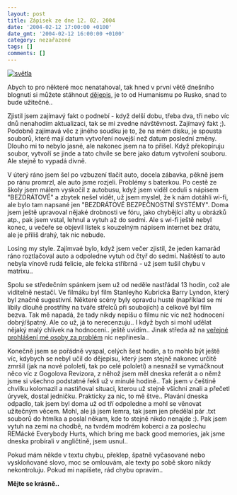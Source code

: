 ```yaml
---
layout: post
title: Zápisek ze dne 12. 02. 2004
date: '2004-02-12 17:00:00 +0100'
date_gmt: '2004-02-12 16:00:00 +0100'
category: nezařazené
tags: []
comments: []
---
```

<div >  <a href="%base_url%/assets/old-images/auto2.jpg"><img alt="světla" src="%base_url%/assets/old-images/auto2.jpg"></a>  </div>
<p>Abych to pro některé moc nenatahoval, tak hned v první větě dnešního blognutí si můžete stáhnout  <a href="waste/dejepis.doc">dějepis</a>, je to od Humanismu po Rusko, snad to bude užitečné..</p>
<p>Zjistil jsem zajímavý fakt o podnebí - když delší dobu, třeba dva, tři nebo víc dnů nenahodím aktualizaci,  tak se mi zvedne návštěvnost. Zajímavý fakt ;). Podobně zajímavá věc z jiného soudku je to, že na mém disku,  je spousta souborů, které mají datum vytvoření novejší než datum poslední změny. Dlouho mi to nebylo jasné,  ale nakonec jsem na to přišel. Když překopíruju soubor, vytvoří se jinde a tato chvíle se bere jako  datum vytvoření souboru. Ale stejně to vypadá divně.</p>
<p>V úterý ráno jsem šel po vzbuzení tlačit auto, docela zábavka, pěkně jsem po ránu promrzl, ale auto  jsme rozjeli. Problémy s baterkou. Po cestě ze školy jsem málem vyskočil z autobusu, když jsem viděl ceduli  s nápisem &quot;BEZDRÁTOVÉ&quot; a zbytek nešel vidět, už jsem myslel, že k nám dotáhli wi-fi, ale bylo tam  napsané jen &quot;BEZDRÁTOVÉ BEZPEČNOSTNÍ SYSTÉMY&quot;. Doma jsem ještě upravoval nějaké drobnosti ve fóru,  jako chybějící alty u obrázků atp., pak jsem vstal, lehnul a vytuh až do sedmi. Ale s wi-fi ještě nebyl  konec, u večeře se objevil lístek s kouzelným nápisem internet bez drátu, ale je přiliš drahý, tak nic nebude.</p>
<p>Losing my style. Zajímvaé bylo, když jsem večer zjistil, že jeden kamarád ráno roztlačoval auto a odpoledne  vytuh od čtyř do sedmi. Naštěstí to auto nebyla vínově rudá felicie, ale felcka stříbrná - už jsem tušil chybu  v matrixu..</p>
<p>Spolu se středečním spánkem jsem už od neděle nastřádal 13 hodin, což ale viditelně nestačí. Ve filmáku  byl film Stanleyho Kubricka Barry Lyndon, který byl značně sugestivní. Některé scény byly opravdu husté  (například se mi líbily dlouhé prostřihy na tváře střelců při soubojích) a celkově byl film bezva. Tak mě  napadá, že tady nikdy nepíšu o filmu nic víc než hodnocení dobrý/špatný. Ale co už, já to nerecenzuju.. I když  bych si mohl udělat nějaký malý chlívek na hodnocení.. ještě uvidím.. Jinak středa až na  <a href="http://www.mgvforum.wz.cz/forum/ctenithreadu.php?cist=64&rocnik=">veřejné prohlášení mé osoby za  problém</a> nic nepřinesla..</p>
<p>Konečně jsem se pořádně vyspal, celých šest hodin, a to mohlo být ještě víc, kdybych se nebyl učil do dějepisu,  který jsem stejně nakonec určitě zmršil (jak na nové pololetí, tak po celé pololetí) a nesnažil se vymáčknout  něco víc z Gogolova Revizora, z něhož jsem měl dneska referát a o němž jsme si všechno podstatné řekli už v  minulé hodině.. Tak jsem v češtině chvilku kolomazil a nastiňoval situaci, kterou už stejně všichni znali  a přečetl úryvek, dostal jedničku. Prakticky za nic, to mě štve.. Plavání dneska odpadlo, tak jsem byl doma  už od tří odpoledne a mohl se věnovat užitečným věcem. Mohl, ale já jsem lemra, tak jsem jen předělal  pár .txt souborů do htmlka a poslal někam, kde to stejně nikdo nenajde :). Pak jsem vytuh na zemi na chodbě,  na tvrdém modrém koberci a za poslechu REMácké Everybody Hurts, which bring me back good memories, jak jsme  dneska probírali v angličtině, jsem usnul..</p>
<p>Pokud mám někde v textu chybu, překlep, špatně vyčasované nebo vyskloňované slovo, moc se omlouvám, ale  texty po sobě skoro nikdy nekontroluju. Pokud mi napíšete, rád chybu opravím..</p>
<p><strong>Mějte se krásně..</strong></p>

